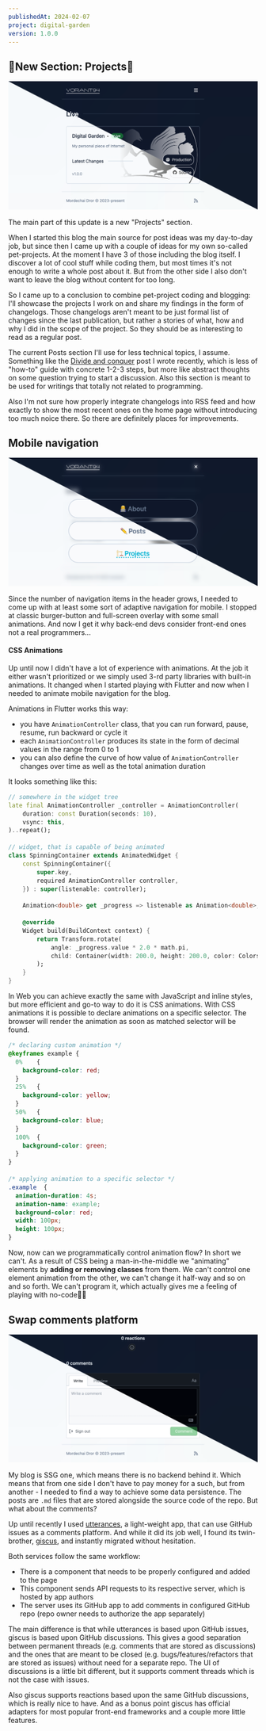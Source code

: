 ```yaml
---
publishedAt: 2024-02-07
project: digital-garden
version: 1.0.0
---
```


## 🎉New Section: Projects🎉

![Projects](../attachments/digital-garden__100/projects.png)

The main part of this update is a new "Projects" section.

When I started this blog the main source for post ideas was my day-to-day job, but since then I came up with a couple of ideas for my own so-called pet-projects. At the moment I have 3 of those including the blog itself. I discover a lot of cool stuff while coding them, but most times it's not enough to write a whole post about it. But from the other side I also don't want to leave the blog without content for too long.

So I came up to a conclusion to combine pet-project coding and blogging: I'll showcase the projects I work on and share my findings in the form of changelogs. Those changelogs aren't meant to be just formal list of changes since the last publication, but rather a stories of what, how and why I did in the scope of the project. So they should be as interesting to read as a regular post.

The current Posts section I'll use for less technical topics, I assume. Something like the [Divide and conquer](https://www.vorant94.io/posts/divide-and-conquer-right-concerns-to-separate) post I wrote recently, which is less of "how-to" guide with concrete 1-2-3 steps, but more like abstract thoughts on some question trying to start a discussion. Also this section is meant to be used for writings that totally not related to programming.

Also I'm not sure how properly integrate changelogs into RSS feed and how exactly to show the most recent ones on the home page without introducing too much noice there. So there are definitely places for improvements.

## Mobile navigation

![Projects](../attachments/digital-garden__100/mobile-nav.png)

Since the number of navigation items in the header grows, I needed to come up with at least some sort of adaptive navigation for mobile. I stopped at classic burger-button and full-screen overlay with some small animations. And now I get it why back-end devs consider front-end ones not a real programmers...

#### CSS Animations

Up until now I didn't have a lot of experience with animations. At the job it either wasn't prioritized or we simply used 3-rd party libraries with built-in animations. It changed when I started playing with Flutter and now when I needed to animate mobile navigation for the blog.

Animations in Flutter works this way:

- you have `AnimationController` class, that you can run forward, pause, resume, run backward or cycle it
- each `AnimationController` produces its state in the form of decimal values in the range from 0 to 1
- you can also define the curve of how value of `AnimationController` changes over time as well as the total animation duration

It looks something like this:

```dart
// somewhere in the widget tree
late final AnimationController _controller = AnimationController(
	duration: const Duration(seconds: 10),
	vsync: this,
)..repeat();

// widget, that is capable of being animated
class SpinningContainer extends AnimatedWidget {
	const SpinningContainer({
		super.key,
		required AnimationController controller,
	}) : super(listenable: controller);

	Animation<double> get _progress => listenable as Animation<double>;

	@override
	Widget build(BuildContext context) {
		return Transform.rotate(
			angle: _progress.value * 2.0 * math.pi,
			child: Container(width: 200.0, height: 200.0, color: Colors.green),
		);
	}
}
```

In Web you can achieve exactly the same with JavaScript and inline styles, but more efficient and go-to way to do it is CSS animations. With CSS animations it is possible to declare animations on a specific selector. The browser will render the animation as soon as matched selector will be found.

```css
/* declaring custom animation */
@keyframes example {
  0%    {
    background-color: red;
  }
  25%   {
    background-color: yellow;
  }
  50%   {
    background-color: blue;
  }
  100%  {
    background-color: green;
  }
}

/* applying animation to a specific selector */
.example  {
  animation-duration: 4s;
  animation-name: example;
  background-color: red;
  width: 100px;
  height: 100px;
}
```

Now, now can we programmatically control animation flow? In short we can't. As a result of CSS being a man-in-the-middle we "animating" elements by **adding or removing classes** from them. We can't control one element animation from the other, we can't change it half-way and so on and so forth. We can't program it, which actually gives me a feeling of playing with no-code🤷‍♂️

## Swap comments platform

![Projects](../attachments/digital-garden__100/giscus.png)

My blog is SSG one, which means there is no backend behind it. Which means that from one side I don't have to pay money for a such, but from another - I needed to find a way to achieve some data persistence. The posts are `.md` files that are stored alongside the source code of the repo. But what about the comments?

Up until recently I used [utterances](https://utteranc.es/), a light-weight app, that can use GitHub issues as a comments platform. And while it did its job well, I found its twin-brother, [giscus](https://giscus.app/), and instantly migrated without hesitation.

Both services follow the same workflow:

- There is a component that needs to be properly configured and added to the page
- This component sends API requests to its respective server, which is hosted by app authors
- The server uses its GitHub app to add comments in configured GitHub repo (repo owner needs to authorize the app separately)

The main difference is that while utterances is based upon GitHub issues, giscus is based upon GitHub discussions. This gives a good separation between permanent threads (e.g. comments that are stored as discussions) and the ones that are meant to be closed (e.g. bugs/features/refactors that are stored as issues) without need for a separate repo. The UI of discussions is a little bit different, but it supports comment threads which is not the case with issues.

Also giscus supports reactions based upon the same GitHub discussions, which is really nice to have. And as a bonus point giscus has official adapters for most popular front-end frameworks and a couple more little features.
